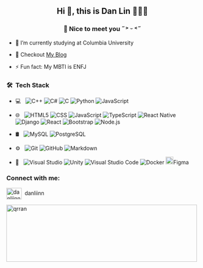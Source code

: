 <h2 align="center">Hi 👋, this is Dan Lin 👩🏻‍💻</h2>
<h3 align="center">🤍 Nice to meet you ˶˃ ᵕ ˂˶</h3>

- 🌱 I’m currently studying at Columbia University

- 📝 Checkout [My Blog](https://danlin.pages.dev/)

- ⚡ Fun fact: My MBTI is ENFJ

<h3> 🛠 &nbsp;Tech Stack</h3>

- 💻 &nbsp;
  ![C++](https://img.shields.io/badge/-C++-333333?style=flat&logo=C%2B%2B&logoColor=00599C)
  ![C#](https://img.shields.io/badge/-CSharp-333333?style=flat&logo=sharp)
  ![C](https://img.shields.io/badge/-C-333333?style=flat&logo=C)
  ![Python](https://img.shields.io/badge/-Python-333333?style=flat&logo=python)
  ![JavaScript](https://img.shields.io/badge/-JavaScript-333333?style=flat&logo=JavaScript)
- 🌐 &nbsp;
  ![HTML5](https://img.shields.io/badge/-HTML5-333333?style=flat&logo=HTML5)
  ![CSS](https://img.shields.io/badge/-CSS-333333?style=flat&logo=CSS3&logoColor=1572B6)
  ![JavaScript](https://img.shields.io/badge/-JavaScript-333333?style=flat&logo=javascript)
  ![TypeScript](https://img.shields.io/badge/-TypeScript-333333?style=flat&logo=typescript)
  ![React Native](https://img.shields.io/badge/-React_Native-61DAFB?style=flat&logo=react&logoColor=white)
  ![Django](https://img.shields.io/badge/-Django-092E20?style=flat&logo=django&logoColor=white)
  ![React](https://img.shields.io/badge/-React-333333?style=flat&logo=react)
  ![Bootstrap](https://img.shields.io/badge/-Bootstrap-333333?style=flat&logo=bootstrap&logoColor=563D7C)
  ![Node.js](https://img.shields.io/badge/-Node.js-333333?style=flat&logo=node.js)

- 🛢 &nbsp;
  ![MySQL](https://img.shields.io/badge/-MySQL-333333?style=flat&logo=mysql)
  ![PostgreSQL](https://img.shields.io/badge/-PostgreSQL-333333?style=flat&logo=postgresql)

- ⚙️ &nbsp;
  ![Git](https://img.shields.io/badge/-Git-333333?style=flat&logo=git)
  ![GitHub](https://img.shields.io/badge/-GitHub-333333?style=flat&logo=github)
  ![Markdown](https://img.shields.io/badge/-Markdown-333333?style=flat&logo=markdown)

- 🔧 &nbsp;
  ![Visual Studio](https://img.shields.io/badge/-VisualStudio-333333?style=flat&logo=visual-studio&logoColor=5C2D91)
  ![Unity](https://img.shields.io/badge/-Unity-333333?style=flat&logo=unity)
  ![Visual Studio Code](https://img.shields.io/badge/-Visual%20Studio%20Code-333333?style=flat&logo=visual-studio-code&logoColor=007ACC)
  ![Docker](https://img.shields.io/badge/-Docker-2496ED?style=flat&logo=docker&logoColor=white)
  <a href="https://www.figma.com/" target="_blank" rel="noreferrer"> <img src="https://www.vectorlogo.zone/logos/figma/figma-icon.svg" alt="Figma" width="20" height="20"/></a>Figma

<h3 align="left">Connect with me:</h3>
<p align="left">
<a href="https://instagram.com/danliinn" target="blank"><img align="center" src="https://raw.githubusercontent.com/rahuldkjain/github-profile-readme-generator/master/src/images/icons/Social/instagram.svg" alt="danliinn" height="30" width="40" /></a>&nbsp; danliinn
</p>

<!-- <p>&nbsp;<img align="center" src="https://github-readme-stats.vercel.app/api?username=qrran&show_icons=true&locale=en" alt="qrran" /></p> -->

<p><img align="center" src="https://github-readme-streak-stats.herokuapp.com/?user=qrran&" alt="qrran" width="500" height="150" /></p>

